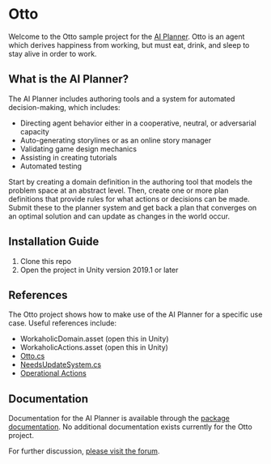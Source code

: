 # Otto
Welcome to the Otto sample project for the [AI Planner](https://docs.unity3d.com/Packages/com.unity.ai.planner@0.0/). Otto is an agent which derives happiness from working, but must eat, drink, and sleep to stay alive in order to work.

## What is the AI Planner?
The AI Planner includes authoring tools and a system for automated decision-making, which includes:
* Directing agent behavior either in a cooperative, neutral, or adversarial capacity
* Auto-generating storylines or as an online story manager
* Validating game design mechanics
* Assisting in creating tutorials
* Automated testing

Start by creating a domain definition in the authoring tool that models the problem space at an abstract level. Then, create one or more plan definitions that provide rules for what actions or decisions can be made. Submit these to the planner system and get back a plan that converges on an optimal solution and can update as changes in the world occur.

## Installation Guide
1. Clone this repo
2. Open the project in Unity version 2019.1 or later

## References
The Otto project shows how to make use of the AI Planner for a specific use case. Useful references include:
* WorkaholicDomain.asset (open this in Unity)
* WorkaholicActions.asset (open this in Unity)
* [Otto.cs](Assets/Scripts/Otto.cs)
* [NeedsUpdateSystem.cs](Assets/Scripts/NeedsUpdateSystem.cs)
* [Operational Actions](Assets/Scripts/OperationalActions/)

## Documentation
Documentation for the AI Planner is available through the [package documentation](https://docs.unity3d.com/Packages/com.unity.ai.planner@0.0/). No additional documentation exists currently for the Otto project.

For further discussion, [please visit the forum](https://forum.unity.com/forums/ai-navigation-previews.122/).